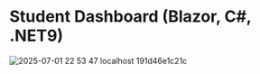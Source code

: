 # Student Dashboard (Blazor, C#, .NET9)

![2025-07-01 22 53 47 localhost 191d46e1c21c](https://github.com/user-attachments/assets/87d83975-94f3-4eab-b0f1-31dbbd82c6cf)
